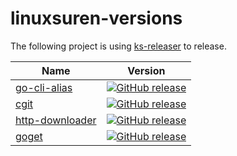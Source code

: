 # linuxsuren-versions

The following project is using [ks-releaser](https://github.com/kubesphere-sigs/ks-releaser) to release.

| Name | Version |
|---|---|
| [go-cli-alias](https://github.com/LinuxSuRen/go-cli-alias) | [![GitHub release](https://img.shields.io/github/release/linuxsuren/go-cli-alias.svg?label=release)](https://github.com/linuxsuren/go-cli-alias/releases/latest) |
| [cgit](https://github.com/LinuxSuRen/cgit) | [![GitHub release](https://img.shields.io/github/release/linuxsuren/cgit.svg?label=release)](https://github.com/linuxsuren/cgit/releases/latest) |
| [http-downloader](https://github.com/LinuxSuRen/http-downloader) | [![GitHub release](https://img.shields.io/github/release/linuxsuren/http-downloader.svg?label=release)](https://github.com/linuxsuren/http-downloader/releases/latest) |
| [goget](https://github.com/LinuxSuRen/goget) | [![GitHub release](https://img.shields.io/github/release/linuxsuren/goget.svg?label=release)](https://github.com/linuxsuren/goget/releases/latest) |
